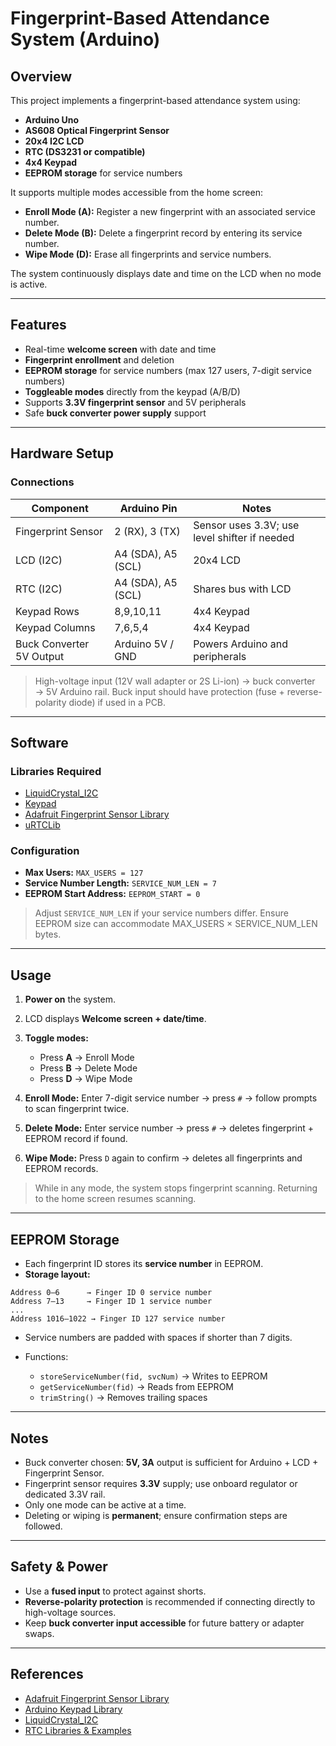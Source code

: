# Fingerprint-Based Attendance System (Arduino)

## Overview

This project implements a fingerprint-based attendance system using:

* **Arduino Uno**
* **AS608 Optical Fingerprint Sensor**
* **20x4 I2C LCD**
* **RTC (DS3231 or compatible)**
* **4x4 Keypad**
* **EEPROM storage** for service numbers

It supports multiple modes accessible from the home screen:

* **Enroll Mode (A):** Register a new fingerprint with an associated service number.
* **Delete Mode (B):** Delete a fingerprint record by entering its service number.
* **Wipe Mode (D):** Erase all fingerprints and service numbers.

The system continuously displays date and time on the LCD when no mode is active.

---

## Features

* Real-time **welcome screen** with date and time
* **Fingerprint enrollment** and deletion
* **EEPROM storage** for service numbers (max 127 users, 7-digit service numbers)
* **Toggleable modes** directly from the keypad (A/B/D)
* Supports **3.3V fingerprint sensor** and 5V peripherals
* Safe **buck converter power supply** support

---

## Hardware Setup

### Connections

| Component                | Arduino Pin        | Notes                                         |
| ------------------------ | ------------------ | --------------------------------------------- |
| Fingerprint Sensor       | 2 (RX), 3 (TX)     | Sensor uses 3.3V; use level shifter if needed |
| LCD (I2C)                | A4 (SDA), A5 (SCL) | 20x4 LCD                                      |
| RTC (I2C)                | A4 (SDA), A5 (SCL) | Shares bus with LCD                           |
| Keypad Rows              | 8,9,10,11          | 4x4 Keypad                                    |
| Keypad Columns           | 7,6,5,4            | 4x4 Keypad                                    |
| Buck Converter 5V Output | Arduino 5V / GND   | Powers Arduino and peripherals                |

> High-voltage input (12V wall adapter or 2S Li-ion) → buck converter → 5V Arduino rail.
> Buck input should have protection (fuse + reverse-polarity diode) if used in a PCB.

---

## Software

### Libraries Required

* [LiquidCrystal\_I2C](https://github.com/johnrickman/LiquidCrystal_I2C)
* [Keypad](https://playground.arduino.cc/Code/Keypad/)
* [Adafruit Fingerprint Sensor Library](https://github.com/adafruit/Adafruit-Fingerprint-Sensor-Library)
* [uRTCLib](https://github.com/RobTillaart/RTClib)

### Configuration

* **Max Users:** `MAX_USERS = 127`
* **Service Number Length:** `SERVICE_NUM_LEN = 7`
* **EEPROM Start Address:** `EEPROM_START = 0`

> Adjust `SERVICE_NUM_LEN` if your service numbers differ. Ensure EEPROM size can accommodate MAX\_USERS × SERVICE\_NUM\_LEN bytes.

---

## Usage

1. **Power on** the system.
2. LCD displays **Welcome screen + date/time**.
3. **Toggle modes:**

   * Press **A** → Enroll Mode
   * Press **B** → Delete Mode
   * Press **D** → Wipe Mode
4. **Enroll Mode:** Enter 7-digit service number → press `#` → follow prompts to scan fingerprint twice.
5. **Delete Mode:** Enter service number → press `#` → deletes fingerprint + EEPROM record if found.
6. **Wipe Mode:** Press `D` again to confirm → deletes all fingerprints and EEPROM records.

> While in any mode, the system stops fingerprint scanning. Returning to the home screen resumes scanning.

---

## EEPROM Storage

* Each fingerprint ID stores its **service number** in EEPROM.
* **Storage layout:**

```
Address 0–6      → Finger ID 0 service number
Address 7–13     → Finger ID 1 service number
...
Address 1016–1022 → Finger ID 127 service number
```

* Service numbers are padded with spaces if shorter than 7 digits.
* Functions:

  * `storeServiceNumber(fid, svcNum)` → Writes to EEPROM
  * `getServiceNumber(fid)` → Reads from EEPROM
  * `trimString()` → Removes trailing spaces

---

## Notes

* Buck converter chosen: **5V, 3A** output is sufficient for Arduino + LCD + Fingerprint Sensor.
* Fingerprint sensor requires **3.3V** supply; use onboard regulator or dedicated 3.3V rail.
* Only one mode can be active at a time.
* Deleting or wiping is **permanent**; ensure confirmation steps are followed.

---

## Safety & Power

* Use a **fused input** to protect against shorts.
* **Reverse-polarity protection** is recommended if connecting directly to high-voltage sources.
* Keep **buck converter input accessible** for future battery or adapter swaps.

---

## References

* [Adafruit Fingerprint Sensor Library](https://github.com/adafruit/Adafruit-Fingerprint-Sensor-Library)
* [Arduino Keypad Library](https://playground.arduino.cc/Code/Keypad/)
* [LiquidCrystal\_I2C](https://github.com/johnrickman/LiquidCrystal_I2C)
* [RTC Libraries & Examples](https://github.com/RobTillaart/RTClib)

